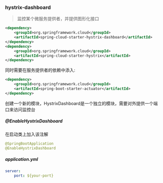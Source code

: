 ### hystrix-dashboard

> 监控某个微服务提供者，并提供图形化接口



```xml
<dependency>
	<groupId>org.springframework.cloud</groupId>
	<artifactId>spring-cloud-starter-hystrix-dashboard</artifactId>
</dependency>
<dependency>
	<groupId>org.springframework.cloud</groupId>
    <artifactId>spring-cloud-starter-hystrix</artifactId>
</dependency>
```

同时需要在服务提供者的依赖中添入:

```xml
<dependency>
    <groupId>org.springframework.cloud</groupId>
    <artifactId>spring-boot-starter-actuator</artifactId>
</dependency>
```



创建一个新的模块，HystrixDashboard是一个独立的模块，需要对外提供一个端口来访问监控台

##### @EnableHystrixDashboard

在启动类上加入该注解

```java
@SpringBootApplication
@EnableHystrixDashboard
```

##### application.yml

```yaml
server:
	port: ${your-port}
```

